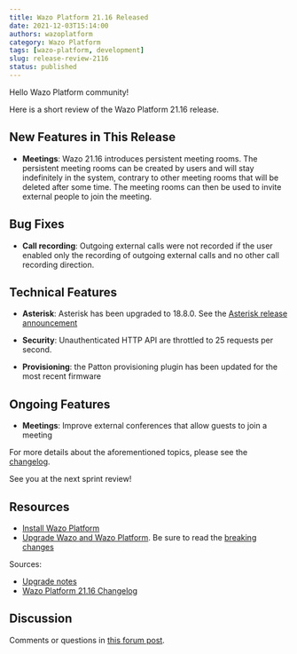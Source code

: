 ```yaml
---
title: Wazo Platform 21.16 Released
date: 2021-12-03T15:14:00
authors: wazoplatform
category: Wazo Platform
tags: [wazo-platform, development]
slug: release-review-2116
status: published
---
```


Hello Wazo Platform community!

Here is a short review of the Wazo Platform 21.16 release.

## New Features in This Release

- **Meetings**: Wazo 21.16 introduces persistent meeting rooms. The persistent meeting rooms can be
  created by users and will stay indefinitely in the system, contrary to other meeting rooms that
  will be deleted after some time. The meeting rooms can then be used to invite external people to
  join the meeting.

## Bug Fixes

- **Call recording**: Outgoing external calls were not recorded if the user enabled only the
  recording of outgoing external calls and no other call recording direction.

## Technical Features

- **Asterisk**: Asterisk has been upgraded to 18.8.0. See the [Asterisk release
  announcement](https://www.asterisk.org/asterisk-news/asterisk-18-8-0-now-available/)

- **Security**: Unauthenticated HTTP API are throttled to 25 requests per second.

- **Provisioning**: the Patton provisioning plugin has been updated for the most recent firmware

## Ongoing Features

- **Meetings**: Improve external conferences that allow guests to join a meeting

For more details about the aforementioned topics, please see the
[changelog](https://wazo-dev.atlassian.net/issues/?jql=project%3DWAZO%20AND%20fixVersion%3D21.16).

See you at the next sprint review!

<!-- truncate -->

## Resources

- [Install Wazo Platform](/use-cases)
- [Upgrade Wazo and Wazo Platform](/uc-doc/upgrade/). Be sure to read the [breaking
  changes](/uc-doc/upgrade/upgrade_notes#21-16)

Sources:

- [Upgrade notes](/uc-doc/upgrade/upgrade_notes#21-16)
- [Wazo Platform 21.16
  Changelog](https://wazo-dev.atlassian.net/issues/?jql=project%3DWAZO%20AND%20fixVersion%3D21.16)

## Discussion

Comments or questions in [this forum
post](https://wazo-platform.discourse.group/t/blog-wazo-platform-21-16-released).
